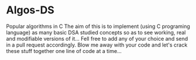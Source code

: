 # Algos-DS
Popular algorithms in C
The aim of this is to implement (using C programing language) as many basic DSA studied concepts so as to see working, real and modifiable versions of it...
Fell free to add any of your choice and send in a pull request accordingly.
Blow me away with your code and let's crack these stuff together one line of code at a time...
